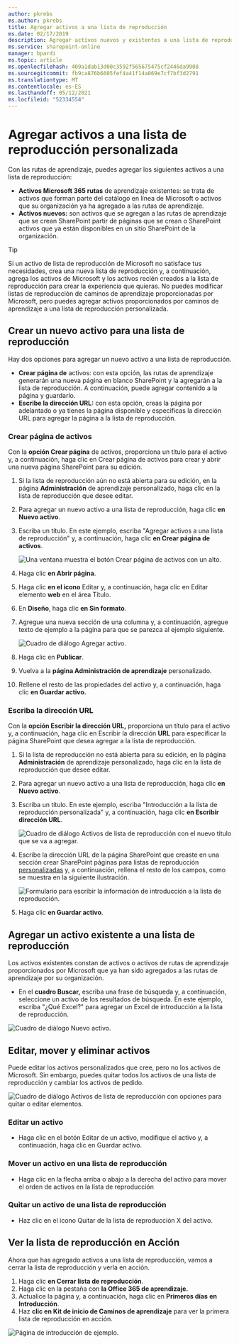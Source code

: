 ```yaml
---
author: pkrebs
ms.author: pkrebs
title: Agregar activos a una lista de reproducción
ms.date: 02/17/2019
description: Agregar activos nuevos y existentes a una lista de reproducción de caminos de aprendizaje
ms.service: sharepoint-online
manager: bpardi
ms.topic: article
ms.openlocfilehash: 409a1dab13d00c3592f565675475cf2446da9908
ms.sourcegitcommit: fb9ca876b6605fef4a41f14a069e7cf7bf3d2791
ms.translationtype: MT
ms.contentlocale: es-ES
ms.lasthandoff: 05/12/2021
ms.locfileid: "52334554"
---
```

# <a name="add-assets-to-a-custom-playlist"></a>Agregar activos a una lista de reproducción personalizada

Con las rutas de aprendizaje, puedes agregar los siguientes activos a una lista de reproducción:

- **Activos Microsoft 365 rutas** de aprendizaje existentes: se trata de activos que forman parte del catálogo en línea de Microsoft o activos que su organización ya ha agregado a las rutas de aprendizaje.
- **Activos nuevos:** son activos que se agregan a las rutas de aprendizaje que se crean SharePoint partir de páginas que se crean o SharePoint activos que ya están disponibles en un sitio SharePoint de la organización. 

> [!TIP]
> Si un activo de lista de reproducción de Microsoft no satisface tus necesidades, crea una nueva lista de reproducción y, a continuación, agrega los activos de Microsoft y los activos recién creados a la lista de reproducción para crear la experiencia que quieras. No puedes modificar listas de reproducción de caminos de aprendizaje proporcionadas por Microsoft, pero puedes agregar activos proporcionados por caminos de aprendizaje a una lista de reproducción personalizada.   

## <a name="create-a-new-asset-for-a-playlist"></a>Crear un nuevo activo para una lista de reproducción

Hay dos opciones para agregar un nuevo activo a una lista de reproducción.

- **Crear página de** activos: con esta opción, las rutas de aprendizaje generarán una nueva página en blanco SharePoint y la agregarán a la lista de reproducción. A continuación, puede agregar contenido a la página y guardarlo.  
- **Escribe la dirección URL:** con esta opción, creas la página por adelantado o ya tienes la página disponible y especificas la dirección URL para agregar la página a la lista de reproducción.

### <a name="create-asset-page"></a>Crear página de activos 
Con la **opción Crear página** de activos, proporciona un título para el activo y, a continuación, haga clic en Crear página de activos para crear y abrir una nueva página SharePoint para su edición. 

1.  Si la lista de reproducción aún no está abierta para su edición, en la página **Administración** de aprendizaje personalizado, haga clic en la lista de reproducción que desee editar. 
2. Para agregar un nuevo activo a una lista de reproducción, haga clic **en Nuevo activo**. 
3. Escriba un título. En este ejemplo, escriba "Agregar activos a una lista de reproducción" y, a continuación, haga clic **en Crear página de activos**.

   ![Una ventana muestra el botón Crear página de activos con un alto.](media/cg-addassetcreatenewpage.png)

4. Haga clic **en Abrir página**.
5. Haga clic **en el icono** Editar y, a continuación, haga clic en Editar elemento **web** en el área Título.
6. En **Diseño**, haga clic **en Sin formato**. 
7. Agregue una nueva sección de una columna y, a continuación, agregue texto de ejemplo a la página para que se parezca al ejemplo siguiente. 

   ![Cuadro de diálogo Agregar activo.](media/cg-addassetcreatenewpageedit.png)

7. Haga clic en **Publicar**.
8. Vuelva a la **página Administración de aprendizaje** personalizado. 
9. Rellene el resto de las propiedades del activo y, a continuación, haga clic **en Guardar activo.**

### <a name="enter-the-url"></a>Escriba la dirección URL
Con la **opción Escribir la dirección URL,** proporciona un título para el activo y, a continuación, haga clic en Escribir la dirección **URL** para especificar la página SharePoint que desea agregar a la lista de reproducción. 

1.  Si la lista de reproducción no está abierta para su edición, en la página **Administración** de aprendizaje personalizado, haga clic en la lista de reproducción que desee editar. 
2. Para agregar un nuevo activo a una lista de reproducción, haga clic **en Nuevo activo**. 
3. Escriba un título. En este ejemplo, escriba "Introducción a la lista de reproducción personalizada" y, a continuación, haga clic **en Escribir dirección URL**. 

   ![Cuadro de diálogo Activos de lista de reproducción con el nuevo título que se va a agregar.](media/cg-newplaylistasseturl.png)

4. Escribe la dirección URL de la página SharePoint que creaste en una sección crear SharePoint páginas para listas de reproducción [personalizadas](custom_createnewpage.md) y, a continuación, rellena el resto de los campos, como se muestra en la siguiente ilustración.

   ![Formulario para escribir la información de introducción a la lista de reproducción.](media/cg-newplaylistassetdetails.png)

5. Haga clic **en Guardar activo**. 

## <a name="add-an-existing-asset-to-a-playlist"></a>Agregar un activo existente a una lista de reproducción

Los activos existentes constan de activos o activos de rutas de aprendizaje proporcionados por Microsoft que ya han sido agregados a las rutas de aprendizaje por su organización. 

- En el **cuadro Buscar,** escriba una frase de búsqueda y, a continuación, seleccione un activo de los resultados de búsqueda. En este ejemplo, escriba "¿Qué Excel?" para agregar un Excel de introducción a la lista de reproducción.

![Cuadro de diálogo Nuevo activo.](media/cg-existplaylistassetsearch.png)

## <a name="edit-move-and-delete-assets"></a>Editar, mover y eliminar activos
Puede editar los activos personalizados que cree, pero no los activos de Microsoft. Sin embargo, puedes quitar todos los activos de una lista de reproducción y cambiar los activos de pedido. 

![Cuadro de diálogo Activos de lista de reproducción con opciones para quitar o editar elementos.](media/cg-playlistassetedit.png)

### <a name="edit-an-asset"></a>Editar un activo
- Haga clic en el botón Editar de un activo, modifique el activo y, a continuación, haga clic en Guardar activo. 

### <a name="move-an-asset-in-a-playlist"></a>Mover un activo en una lista de reproducción
- Haga clic en la flecha arriba o abajo a la derecha del activo para mover el orden de activos en la lista de reproducción

### <a name="remove-an-asset-from-a-playlist"></a>Quitar un activo de una lista de reproducción
- Haz clic en el icono Quitar de la lista de reproducción X del activo. 

## <a name="view-the-playlist-in-action"></a>Ver la lista de reproducción en Acción
Ahora que has agregado activos a una lista de reproducción, vamos a cerrar la lista de reproducción y verla en acción. 

1. Haga clic **en Cerrar lista de reproducción**.
2. Haga clic en la pestaña con **la Office 365 de aprendizaje.**
3. Actualice la página y, a continuación, haga clic en **Primeros días** **en Introducción**.
4. Haz **clic en Kit de inicio de Caminos de aprendizaje** para ver la primera lista de reproducción en acción. 

![Página de introducción de ejemplo.](media/cg-addassetcheckwork.png)
